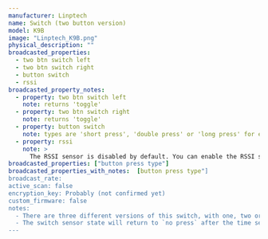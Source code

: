 ```yaml
---
manufacturer: Linptech
name: Switch (two button version)
model: K9B
image: "Linptech_K9B.png"
physical_description: ""
broadcasted_properties:
  - two btn switch left
  - two btn switch right
  - button switch
  - rssi
broadcasted_property_notes:
  - property: two btn switch left
    note: returns 'toggle'
  - property: two btn switch right
    note: returns 'toggle'
  - property: button switch
    note: types are 'short press', 'double press' or 'long press' for each button.
  - property: rssi
    note: >
      The RSSI sensor is disabled by default. You can enable the RSSI sensor by going to `configuration`, `integrations`, select `devices` on the BLE monitor integration tile and select your device. Click on the `+1 disabled entity` to show the disabled sensor and select the disabled entity. Finally, click on `Enable entity` to enable it. 
broadcasted_properties: ["button press type"]
broadcasted_properties_with_notes:  [button press type"]
broadcast_rate:
active_scan: false
encryption_key: Probably (not confirmed yet)
custom_firmware: false
notes:
  - There are three different versions of this switch, with one, two or three buttons.
  - The switch sensor state will return to `no press` after the time set with the [reset_timer](configuration_params#reset_timer) option. It is advised to change the reset time to 1 second (default = 35 seconds).
---
```

